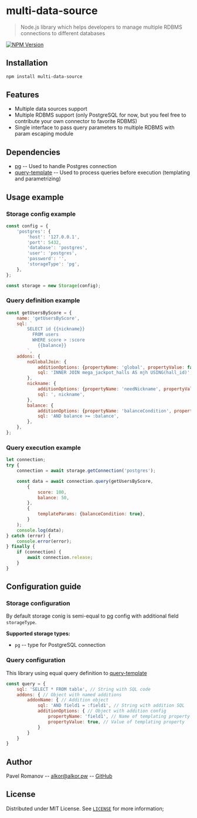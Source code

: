 # multi-data-source
> Node.js library which helps developers to manage multiple RDBMS connections to different databases

[![NPM Version][npm-image]][npm-url]

## Installation

```sh
npm install multi-data-source
```

## Features

* Multiple data sources support
* Multiple RDBMS support (only PostgreSQL for now, but you feel free to contribute your own connector to favorite RDBMS)
* Single interface to pass query parameters to multiple RDBMS with param escaping module


## Dependencies

* [pg](https://github.com/brianc/node-postgres) -- Used to handle Postgres connection
* [query-template](https://github.com/shikyaro/node-query-template) -- Used to process queries before execution (templating and parametrizing)

## Usage example

### Storage config example

```js
const config = {
    'postgres': {
        'host': '127.0.0.1',
        'port': 5432,
        'database': 'postgres',
        'user': 'postgres',
        'password': '',
        'storageType': 'pg',
    },
};

const storage = new Storage(config);
```

### Query definition example

```js
const getUsersByScore = {
    name: 'getUsersByScore',
    sql: `
        SELECT id {{nickname}}
          FROM users
          WHERE score > :score
            {{balance}}
        `,
    addons: {
        noGlobalJoin: {
            additionOptions: {propertyName: 'global', propertyValue: false},
            sql: 'INNER JOIN mega_jackpot_halls AS mjh USING(hall_id)',
        },
        nickname: {
            additionOptions: {propertyName: 'needNickname', propertyValue: true},
            sql: ', nickname',
        },
        balance: {
            additionOptions: {propertyName: 'balanceCondition', propertyValue: true},
            sql: 'AND balance >= :balance',
        },
    },
};
```

### Query execution example

```js
let connection;
try {
    connection = await storage.getConnection('postgres');

    const data = await connection.query(getUsersByScore,
        {
            score: 100,
            balance: 50,
        },
        {
            templateParams: {balanceCondition: true},
        }
    );
    console.log(data);
} catch (error) {
    console.error(error);
} finally {
    if (connection) {
        await connection.release;
    }
}
```

## Configuration guide

### Storage configuration
By default storage conig is semi-equal to [pg](https://github.com/brianc/node-postgres) config with additional field `storageType`.

**Supported storage types:**
* `pg` -- type for PostgreSQL connection

### Query configuration
This library using equal query definition to [query-template](https://github.com/shikyaro/node-query-template)

```js
const query = {
    sql: 'SELECT * FROM table', // String with SQL code
    addons: { // Object with named additions
        addonName: { // Addition object
            sql: 'AND field1 = :field1', // String with addition SQL
            additionOptions: { // Object with addition config
                propertyName: 'field1', // Name of templating property
                propertyValue: true, // Value of templating property
            }
        }   
    }
}
```

## Author

Pavel Romanov -- alkor@alkor.pw -- [GitHub](https://github.com/Shikyaro)

## License

Distributed under MIT License. See [`LICENSE`](./LICENSE) for more information;

[npm-image]: https://img.shields.io/npm/v/multi-data-source.svg?style=flat-square
[npm-url]: https://npmjs.org/package/multi-data-source